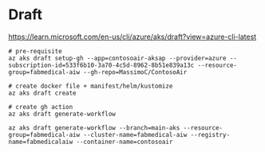 # Draft

https://learn.microsoft.com/en-us/cli/azure/aks/draft?view=azure-cli-latest

```
# pre-requisite
az aks draft setup-gh --app=contosoair-aksap --provider=azure --subscription-id=533f6b10-3a70-4c5d-8962-8b51e839a13c --resource-group=fabmedical-aiw --gh-repo=MassimoC/ContosoAir

# create docker file + manifest/helm/kustomize
az aks draft create 

# create gh action
az aks draft generate-workflow

az aks draft generate-workflow --branch=main-aks --resource-group=fabmedical-aiw --cluster-name=fabmedical-aiw --registry-name=fabmedicalaiw --container-name=contosoair 

```